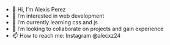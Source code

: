 - 👋 Hi, I’m Alexis Perez
- 👀 I’m interested in web development
- 🌱 I’m currently learning css and js
- 💞️ I’m looking to collaborate on projects and gain experience
- 📫 How to reach me: Instagram @alecxz24

<!---
Alecxz20/Alecxz20 is a ✨ special ✨ repository because its `README.md` (this file) appears on your GitHub profile.
You can click the Preview link to take a look at your changes.
--->
